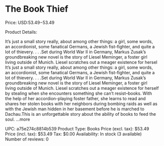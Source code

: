 # The Book Thief

Price: USD:$53.49-$53.49

Product Details:

It’s just a small story really, about among other things: a girl, some words, an accordionist, some fanatical Germans, a Jewish fist-fighter, and quite a lot of thievery. . . .Set during World War II in Germany, Markus Zusak’s groundbreaking new novel is the story of Liesel Meminger, a foster girl living outside of Munich. Liesel scratches out a meager existence for hersel It’s just a small story really, about among other things: a girl, some words, an accordionist, some fanatical Germans, a Jewish fist-fighter, and quite a lot of thievery. . . .Set during World War II in Germany, Markus Zusak’s groundbreaking new novel is the story of Liesel Meminger, a foster girl living outside of Munich. Liesel scratches out a meager existence for herself by stealing when she encounters something she can’t resist–books. With the help of her accordion-playing foster father, she learns to read and shares her stolen books with her neighbors during bombing raids as well as with the Jewish man hidden in her basement before he is marched to Dachau.This is an unforgettable story about the ability of books to feed the soul. ...more

UPC: a75e274c8814b539
Product Type: Books
Price (excl. tax): $53.49
Price (incl. tax): $53.49
Tax: $0.00
Availability: In stock (3 available)
Number of reviews: 0